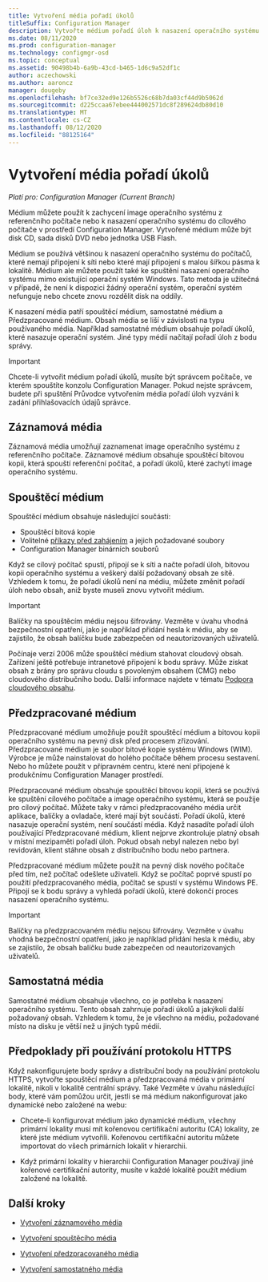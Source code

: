 ```yaml
---
title: Vytvoření média pořadí úkolů
titleSuffix: Configuration Manager
description: Vytvořte médium pořadí úloh k nasazení operačního systému do cílového počítače v prostředí Configuration Manager.
ms.date: 08/11/2020
ms.prod: configuration-manager
ms.technology: configmgr-osd
ms.topic: conceptual
ms.assetid: 90498b4b-6a9b-43cd-b465-1d6c9a52df1c
author: aczechowski
ms.author: aaroncz
manager: dougeby
ms.openlocfilehash: bf7ce32ed9e126b5526c68b7da03cf44d9b5062d
ms.sourcegitcommit: d225ccaa67ebee444002571dc8f289624db80d10
ms.translationtype: MT
ms.contentlocale: cs-CZ
ms.lasthandoff: 08/12/2020
ms.locfileid: "88125164"
---
```

# <a name="create-task-sequence-media"></a>Vytvoření média pořadí úkolů

*Platí pro: Configuration Manager (Current Branch)*

Médium můžete použít k zachycení image operačního systému z referenčního počítače nebo k nasazení operačního systému do cílového počítače v prostředí Configuration Manager. Vytvořené médium může být disk CD, sada disků DVD nebo jednotka USB Flash.

Médium se používá většinou k nasazení operačního systému do počítačů, které nemají připojení k síti nebo které mají připojení s malou šířkou pásma k lokalitě. Médium ale můžete použít také ke spuštění nasazení operačního systému mimo existující operační systém Windows. Tato metoda je užitečná v případě, že není k dispozici žádný operační systém, operační systém nefunguje nebo chcete znovu rozdělit disk na oddíly.

K nasazení média patří spouštěcí médium, samostatné médium a Předzpracované médium. Obsah média se liší v závislosti na typu používaného média. Například samostatné médium obsahuje pořadí úkolů, které nasazuje operační systém. Jiné typy médií načítají pořadí úloh z bodu správy.

> [!IMPORTANT]
> Chcete-li vytvořit médium pořadí úkolů, musíte být správcem počítače, ve kterém spouštíte konzolu Configuration Manager. Pokud nejste správcem, budete při spuštění Průvodce vytvořením média pořadí úloh vyzváni k zadání přihlašovacích údajů správce.

## <a name="capture-media"></a><a name="BKMK_PlanCaptureMedia"></a>Záznamová média

Záznamová média umožňují zaznamenat image operačního systému z referenčního počítače. Záznamové médium obsahuje spouštěcí bitovou kopii, která spouští referenční počítač, a pořadí úkolů, které zachytí image operačního systému.

## <a name="bootable-media"></a><a name="BKMK_PlanBootableMedia"></a>Spouštěcí médium

Spouštěcí médium obsahuje následující součásti:

- Spouštěcí bitová kopie
- Volitelné [příkazy před zahájením](../understand/prestart-commands-for-task-sequence-media.md) a jejich požadované soubory
- Configuration Manager binárních souborů

Když se cílový počítač spustí, připojí se k síti a načte pořadí úloh, bitovou kopii operačního systému a veškerý další požadovaný obsah ze sítě. Vzhledem k tomu, že pořadí úkolů není na médiu, můžete změnit pořadí úloh nebo obsah, aniž byste museli znovu vytvořit médium.  

> [!IMPORTANT]  
> Balíčky na spouštěcím médiu nejsou šifrovány. Vezměte v úvahu vhodná bezpečnostní opatření, jako je například přidání hesla k médiu, aby se zajistilo, že obsah balíčku bude zabezpečen od neautorizovaných uživatelů.  

Počínaje verzí 2006 může spouštěcí médium stahovat cloudový obsah. Zařízení ještě potřebuje intranetové připojení k bodu správy. Může získat obsah z brány pro správu cloudu s povoleným obsahem (CMG) nebo cloudového distribučního bodu.<!--6209223--> Další informace najdete v tématu [Podpora cloudového obsahu](use-bootable-media-to-deploy-windows-over-the-network.md#support-for-cloud-based-content).

## <a name="prestaged-media"></a><a name="BKMK_PlanPrestagedMedia"></a>Předzpracované médium

Předzpracované médium umožňuje použít spouštěcí médium a bitovou kopii operačního systému na pevný disk před procesem zřizování. Předzpracované médium je soubor bitové kopie systému Windows (WIM). Výrobce je může nainstalovat do holého počítače během procesu sestavení. Nebo ho můžete použít v přípravném centru, které není připojené k produkčnímu Configuration Manager prostředí.

Předzpracované médium obsahuje spouštěcí bitovou kopii, která se používá ke spuštění cílového počítače a image operačního systému, která se použije pro cílový počítač. Můžete taky v rámci předzpracovaného média určit aplikace, balíčky a ovladače, které mají být součástí. Pořadí úkolů, které nasazuje operační systém, není součástí média. Když nasadíte pořadí úloh používající Předzpracované médium, klient nejprve zkontroluje platný obsah v místní mezipaměti pořadí úloh. Pokud obsah nebyl nalezen nebo byl revidován, klient stáhne obsah z distribučního bodu nebo partnera.  

Předzpracované médium můžete použít na pevný disk nového počítače před tím, než počítač odešlete uživateli. Když se počítač poprvé spustí po použití předzpracovaného média, počítač se spustí v systému Windows PE. Připojí se k bodu správy a vyhledá pořadí úkolů, které dokončí proces nasazení operačního systému.  

> [!IMPORTANT]
> Balíčky na předzpracovaném médiu nejsou šifrovány. Vezměte v úvahu vhodná bezpečnostní opatření, jako je například přidání hesla k médiu, aby se zajistilo, že obsah balíčku bude zabezpečen od neautorizovaných uživatelů.

## <a name="standalone-media"></a><a name="BKMK_PlanStandaloneMedia"></a>Samostatná média

Samostatné médium obsahuje všechno, co je potřeba k nasazení operačního systému. Tento obsah zahrnuje pořadí úkolů a jakýkoli další požadovaný obsah. Vzhledem k tomu, že je všechno na médiu, požadované místo na disku je větší než u jiných typů médií.

## <a name="considerations-when-using-https"></a>Předpoklady při používání protokolu HTTPS

Když nakonfigurujete body správy a distribuční body na používání protokolu HTTPS, vytvořte spouštěcí médium a předzpracovaná média v primární lokalitě, nikoli v lokalitě centrální správy. Také Vezměte v úvahu následující body, které vám pomůžou určit, jestli se má médium nakonfigurovat jako dynamické nebo založené na webu:  

- Chcete-li konfigurovat médium jako dynamické médium, všechny primární lokality musí mít kořenovou certifikační autoritu (CA) lokality, ze které jste médium vytvořili. Kořenovou certifikační autoritu můžete importovat do všech primárních lokalit v hierarchii.  

- Když primární lokality v hierarchii Configuration Manager používají jiné kořenové certifikační autority, musíte v každé lokalitě použít médium založené na lokalitě.  

## <a name="next-steps"></a>Další kroky

- [Vytvoření záznamového média](create-capture-media.md)

- [Vytvoření spouštěcího média](create-bootable-media.md)

- [Vytvoření předzpracovaného média](create-prestaged-media.md)

- [Vytvoření samostatného média](create-stand-alone-media.md)
